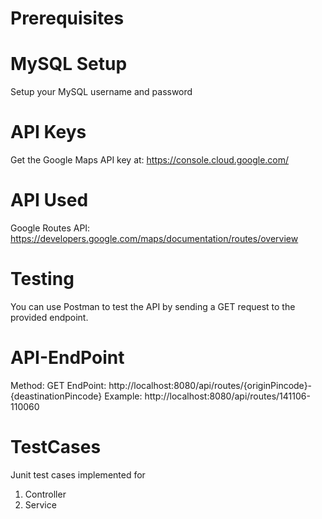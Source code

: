 # Prerequisites

# MySQL Setup
Setup your MySQL username and password

# API Keys
Get the Google Maps API key at: https://console.cloud.google.com/

# API Used
Google Routes API: https://developers.google.com/maps/documentation/routes/overview

# Testing
You can use Postman to test the API by sending a GET request to the provided endpoint.

# API-EndPoint
Method: GET
EndPoint: http://localhost:8080/api/routes/{originPincode}-{deastinationPincode}
Example: http://localhost:8080/api/routes/141106-110060

# TestCases
Junit test cases implemented for
1. Controller
2. Service



